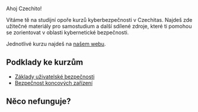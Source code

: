 Ahoj Czechito! 

Vítáme tě na studijní opoře kurzů kyberbezpečnosti v Czechitas. Najdeš zde užitečné materiály pro samostudium a další sdílené zdroje, které ti pomohou se zorientovat v oblasti kybernetické bezpečnosti.

Jednotlivé kurzu najdeš na [našem webu](https://www.czechitas.cz/tema/kyberneticka-bezpecnost).

## Podklady ke kurzům

* [Základy uživatelské bezpečnosti](zkl_uziv_bez/obsah.md)
* [Bezpečnost koncových zařízení](bez_kon_zar/obsah.md)

## Něco nefunguje?
